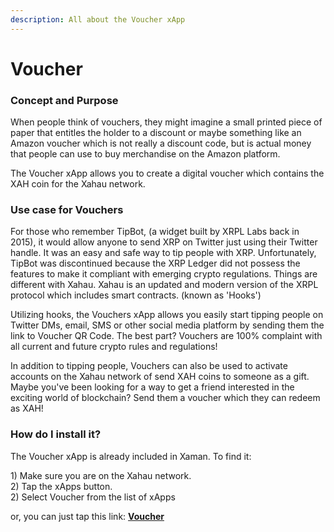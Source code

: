 ```yaml
---
description: All about the Voucher xApp
---
```


# Voucher

### Concept and Purpose

When people think of vouchers, they might imagine a small printed piece of paper that entitles the holder to a discount or maybe something like an Amazon voucher which is not really a discount code, but is actual money that people can use to buy merchandise on the Amazon platform.

The Voucher xApp allows you to create a digital voucher which contains the XAH coin for the Xahau network.

### Use case for Vouchers

For those who remember TipBot, (a widget built by XRPL Labs back in 2015), it would allow anyone to send XRP on Twitter just using their Twitter handle. It was an easy and safe way to tip people with XRP. Unfortunately, TipBot was discontinued because the XRP Ledger did not possess the features to make it compliant with emerging crypto regulations. Things are different with Xahau. Xahau is an updated and modern version of the XRPL protocol which includes smart contracts. (known as 'Hooks')

Utilizing hooks, the Vouchers xApp allows you easily start tipping people on Twitter DMs, email, SMS or other social media platform by sending them the link to Voucher QR Code. The best part? Vouchers are 100% complaint with all current and future crypto rules and regulations!

In addition to tipping people, Vouchers can also be used to activate accounts on the Xahau network of send XAH coins to someone as a gift. Maybe you've been looking for a way to get a friend interested in the exciting world of blockchain? Send them a voucher which they can redeem as XAH!&#x20;

### **How do I install it?**

The Voucher xApp is already included in Xaman. To find it:

1\) Make sure you are on the Xahau network.\
2\) Tap the xApps button.\
2\) Select Voucher from the list of xApps

or, you can just tap this link: [**Voucher**](https://xumm.app/detect/xapp:xaman.voucher)&#x20;

